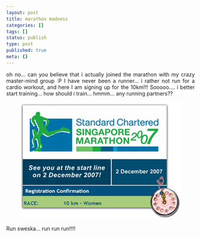 ```yaml
---
layout: post
title: marathon madness
categories: []
tags: []
status: publish
type: post
published: true
meta: {}
---
```

<p align="justify">oh no... can you believe that i actually joined the marathon with my crazy master-mind group :P I have never been a runner... i rather not run for a cardio workout, and here I am signing up for the 10km!!! Sooooo.... i better start training... how should i train... hmmm... any running partners??</p>
<p align="center"><a href="http://www.singaporemarathon.com/en/"><img src="/img/marathon.jpg" alt="Marathon 2007" title="Marathon 2007" /></a></p>
<p align="left">Run sweska... run run run!!!!</p>
